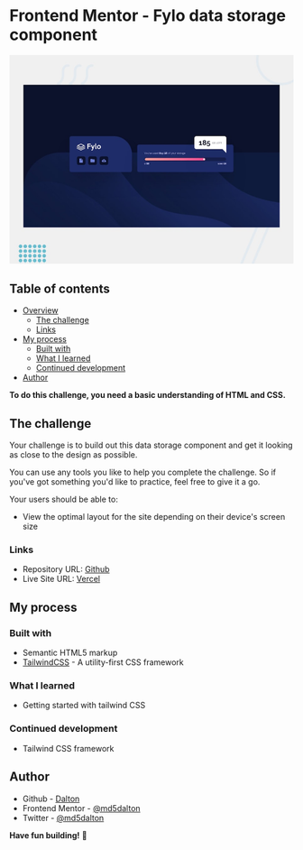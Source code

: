 # Frontend Mentor - Fylo data storage component

![Design preview for the Fylo data storage component coding challenge](./design/desktop-preview.jpg)

## Table of contents

- [Overview](#overview)
  - [The challenge](#the-challenge)
  - [Links](#links)
- [My process](#my-process)
  - [Built with](#built-with)
  - [What I learned](#what-i-learned)
  - [Continued development](#continued-development)
- [Author](#author)

**To do this challenge, you need a basic understanding of HTML and CSS.**

## The challenge

Your challenge is to build out this data storage component and get it looking as close to the design as possible.

You can use any tools you like to help you complete the challenge. So if you've got something you'd like to practice, feel free to give it a go.

Your users should be able to:

- View the optimal layout for the site depending on their device's screen size


### Links

- Repository URL: [Github](https://github.com/md5dalton/fylo-ds)
- Live Site URL: [Vercel](https://md5dalton.github.io/fylo-ds/)

## My process

### Built with

- Semantic HTML5 markup
- [TailwindCSS](https://tailwindcss.com/) - A utility-first CSS framework

### What I learned

 - Getting started with tailwind CSS

### Continued development

 - Tailwind CSS framework

## Author

- Github - [Dalton](https://github.com/md5dalton)
- Frontend Mentor - [@md5dalton](https://www.frontendmentor.io/profile/md5dalton)
- Twitter - [@md5dalton](https://twitter.com/md5dalton)


**Have fun building!** 🚀
